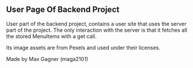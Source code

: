 ## User Page Of Backend Project
User part of the backend project, contains a user site that uses the server part of the project.
The only interaction with the server is that it fetches all the stored MenuItems with a get call.

Its image assets are from Pexels and used under their licenses.

Made by Max Gagner (maga2101)
